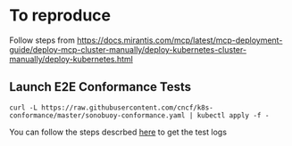 # To reproduce

Follow steps from https://docs.mirantis.com/mcp/latest/mcp-deployment-guide/deploy-mcp-cluster-manually/deploy-kubernetes-cluster-manually/deploy-kubernetes.html

## Launch E2E Conformance Tests

`curl -L https://raw.githubusercontent.com/cncf/k8s-conformance/master/sonobuoy-conformance.yaml | kubectl apply -f -`

You can follow the steps descrbed [here](https://github.com/cncf/k8s-conformance/blob/master/instructions.md) to get the test logs
